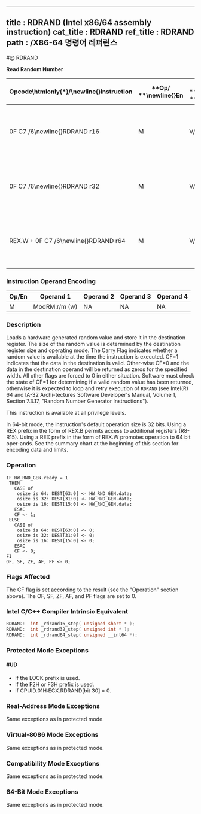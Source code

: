 ----------------------------
title : RDRAND (Intel x86/64 assembly instruction)
cat_title : RDRAND
ref_title : RDRAND
path : /X86-64 명령어 레퍼런스
----------------------------
#@ RDRAND

**Read Random Number**

|**Opcode\htmlonly{*}/**\newline{}**Instruction**|**Op/ **\newline{}**En**|**64/32 bit **\newline{}**Mode **\newline{}**Support**|**CPUID **\newline{}**Feature **\newline{}**Flag**|**Description**|
|------------------------------------------------|------------------------|------------------------------------------------------|--------------------------------------------------|---------------|
|0F C7 /6\newline{}RDRAND r16|M|V/V|RDRAND|Read a 16-bit random number and store in the destination register.|
|0F C7 /6\newline{}RDRAND r32|M|V/V|RDRAND|Read a 32-bit random number and store in the destination register.|
|REX.W + 0F C7 /6\newline{}RDRAND r64|M|V/I|RDRAND|Read a 64-bit random number and store in the destination register.|
### Instruction Operand Encoding


|Op/En|Operand 1|Operand 2|Operand 3|Operand 4|
|-----|---------|---------|---------|---------|
|M|ModRM:r/m (w)|NA|NA|NA|
### Description


Loads a hardware generated random value and store it in the destination register. The size of the random value is determined by the destination register size and operating mode. The Carry Flag indicates whether a random value is available at the time the instruction is executed. CF=1 indicates that the data in the destination is valid. Other-wise CF=0 and the data in the destination operand will be returned as zeros for the specified width. All other flags are forced to 0 in either situation. Software must check the state of CF=1 for determining if a valid random value has been returned, otherwise it is expected to loop and retry execution of `RDRAND` (see Intel(R) 64 and IA-32 Archi-tectures Software Developer's Manual, Volume 1, Section 7.3.17, "Random Number Generator Instructions").

This instruction is available at all privilege levels.

In 64-bit mode, the instruction's default operation size is 32 bits. Using a REX prefix in the form of REX.B permits access to additional registers (R8-R15). Using a REX prefix in the form of REX.W promotes operation to 64 bit oper-ands. See the summary chart at the beginning of this section for encoding data and limits.


### Operation

```info-verb
IF HW_RND_GEN.ready = 1
 THEN 
   CASE of
    osize is 64: DEST[63:0] <- HW_RND_GEN.data;
    osize is 32: DEST[31:0] <- HW_RND_GEN.data;
    osize is 16: DEST[15:0] <- HW_RND_GEN.data;
   ESAC
   CF <- 1;
 ELSE
   CASE of
    osize is 64: DEST[63:0] <- 0;
    osize is 32: DEST[31:0] <- 0;
    osize is 16: DEST[15:0] <- 0;
   ESAC
   CF <- 0;
FI
OF, SF, ZF, AF, PF <- 0;
```
### Flags Affected


The CF flag is set according to the result (see the "Operation" section above). The OF, SF, ZF, AF, and PF flags are set to 0.


### Intel C/C++ Compiler Intrinsic Equivalent

```cpp
RDRAND:  int _rdrand16_step( unsigned short * );
RDRAND:  int _rdrand32_step( unsigned int * );
RDRAND:  int _rdrand64_step( unsigned __int64 *);
```

### Protected Mode Exceptions

#### #UD
* If the LOCK prefix is used.
* If the F2H or F3H prefix is used.
* If CPUID.01H:ECX.RDRAND[bit 30] = 0.

### Real-Address Mode Exceptions



Same exceptions as in protected mode.


### Virtual-8086 Mode Exceptions



Same exceptions as in protected mode.


### Compatibility Mode Exceptions



Same exceptions as in protected mode.


### 64-Bit Mode Exceptions



Same exceptions as in protected mode.

